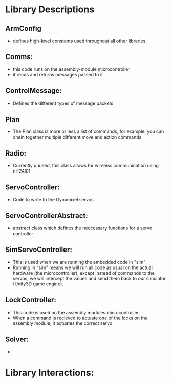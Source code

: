 # Library Descriptions

## ArmConfig
* defines high-level constants used throughout all other libraries

## Comms:
* this code runs on the assembly-module microcontroller
* it reads and returns messages passed to it

## ControlMessage:
* Defines the different types of message packets

## Plan
* The Plan class is more or less a list of commands, for example, you can chain together multiple different move and action commands

## Radio:
* Currently unused, this class allows for wireless communication using nrf24l01

## ServoController:
* Code to write to the Dynamixel servos

## ServoControllerAbstract:
* abstract class which defines the neccessary functions for a servo controller

## SimServoController:
* This is used when we are running the embedded code in "sim"
* Running in "sim" means we will run all code as usual on the actual hardware (the microcontroller), except instead of commands to the servos, we will intercept the values and send them back to our simulator (Unity3D game engine). 

## LockController:
* This code is used on the assembly modules microcontroller. 
* When a command is recieved to actuate one of the locks on the assembly module, it actuates the correct servo

## Solver:
* 

# Library Interactions:


